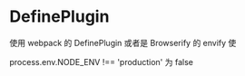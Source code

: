 
DefinePlugin
====

使用 webpack 的 DefinePlugin 或者是 Browserify 的 envify 使 

process.env.NODE_ENV !== 'production' 为 false
